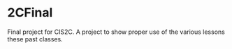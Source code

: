 # 2CFinal
Final project for CIS2C. A project to show proper use of the various lessons these past classes.
